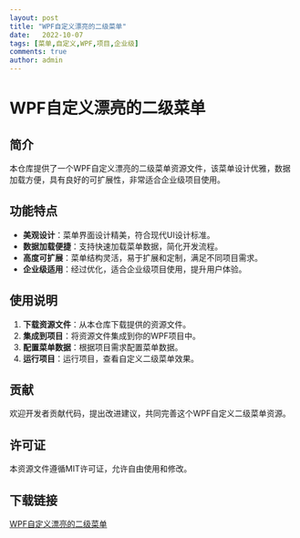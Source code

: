 ```yaml
---
layout: post
title: "WPF自定义漂亮的二级菜单"
date:   2022-10-07
tags: [菜单,自定义,WPF,项目,企业级]
comments: true
author: admin
---
```

# WPF自定义漂亮的二级菜单

## 简介

本仓库提供了一个WPF自定义漂亮的二级菜单资源文件，该菜单设计优雅，数据加载方便，具有良好的可扩展性，非常适合企业级项目使用。

## 功能特点

- **美观设计**：菜单界面设计精美，符合现代UI设计标准。
- **数据加载便捷**：支持快速加载菜单数据，简化开发流程。
- **高度可扩展**：菜单结构灵活，易于扩展和定制，满足不同项目需求。
- **企业级适用**：经过优化，适合企业级项目使用，提升用户体验。

## 使用说明

1. **下载资源文件**：从本仓库下载提供的资源文件。
2. **集成到项目**：将资源文件集成到你的WPF项目中。
3. **配置菜单数据**：根据项目需求配置菜单数据。
4. **运行项目**：运行项目，查看自定义二级菜单效果。

## 贡献

欢迎开发者贡献代码，提出改进建议，共同完善这个WPF自定义二级菜单资源。

## 许可证

本资源文件遵循MIT许可证，允许自由使用和修改。

## 下载链接

[WPF自定义漂亮的二级菜单](https://pan.quark.cn/s/cede6eed4935)